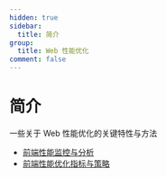 ```yaml
---
hidden: true
sidebar:
  title: 简介
group:
  title: Web 性能优化
comment: false
---
```


# 简介

一些关于 Web 性能优化的关键特性与方法

- [前端性能监控与分析](./monitoring-analysis.md)
- [前端性能优化指标与策略](./optimization-metrics.md)
